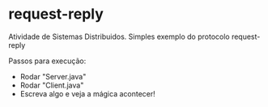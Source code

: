 # request-reply
Atividade de Sistemas Distribuidos. Simples exemplo do protocolo request-reply

Passos para execução:
- Rodar "Server.java"
- Rodar "Client.java"
- Escreva algo e veja a mágica acontecer!
